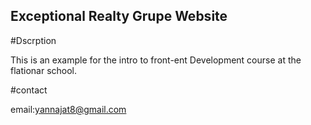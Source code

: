 Exceptional Realty Grupe Website
----

#Dscrption

This is an example for the intro to front-ent
Development course at the flationar school.

#contact

email:yannajat8@gmail.com